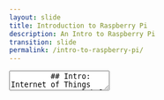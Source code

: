 ```yaml
---
layout: slide
title: Introduction to Raspberry Pi
description: An Intro to Raspberry Pi
transition: slide
permalink: /intro-to-raspberry-pi/
---
```

<section data-markdown>
    <textarea data-template>
         ## Intro: Internet of Things
         ##### Global Code
         ![Course logo alt text](../assets/img/iot-1024x706.png)
         
         ---
         ## Internet of Things
         "The Internet is the global system of interconnected computer networks that use the Internet protocol suite (TCP/IP) to link devices worldwide."
         > Wikipedia
         
         Note:
         
         I hate wikipedia definitions but I guess you've got to start somewhere. 
         
         Remember that one of our application questions was "What difference does technology make to the lives of your family or the people around you?". Really nice opportunity to rekindle that discussion and learn how people use the internet here, before kicking off the class about hardware and physical compute.
         
         It's likely that by this time you've done the GPIO work, so our students should hopefully start to see how all this ties together!
         
         ---
         ## Internet of Things
         "The Internet of things (IoT) is the inter-networking of physical devices, vehicles, buildings, and other items embedded with electronics, software, sensors, actuators, and network connectivity which enable these objects to collect and exchange data."
         > Wikipedia
         
         ---
         ## Internet of Things
         ![FitBit](../assets/img/fitbit-480x594.png)
         
         Fitbit - a wearable IoT device
         
         Note:
         The FitBit is a "wearable" device which senses and records your heartrate and stepcount. When you get home it uploads this information to the internet where you can access it and share it with your friends. FitBit allows you to set goals and alerts you when you've met them by buzzing on your arm. There's a website and an app for your phone.
         
         ---
         ## Internet of Things
         ![Nest](../assets/img/nest-225x225.png)
         
         Nest - a home automation system
         
         Note:
         Nest is a home automation thermostat which monitors and regulates the temperature in your house. It saves you money and helps the environment by detecting when you've left the house and switching off energy-consuming devices. You set a desired temperature and it intelligently maintains a comfortable room for you.
         
         ---
         ## Internet of Things
         ![Philips Hue](../assets/img/hue-513x511.png)
         
         Hue - smart lights with an app
         
         Note:
         Philips Hue is an intelligent light that's controllable through an app, or through Siri on your iPhone. You can set different moods for different times of the day - for example have the lights dimmed in the evening - or have pre-set choices for when you have a party or event.
         
         ---
         ## IFTTT
         * ifttt.com/
         * If This Then That
           * Like programming!
           * "Recipes" for IoT
         
         Note:
         
         We'll browse to www.ifttt.com - to see how we can quickly and easily "tie up" internet events. Look here for some example recipes: https://ifttt.com/discover
         
         Here you can also talk about some potential drawbacks for IoT. In my experience the class is more attuned to job losses through automation than they are to security concerns.
         https://blog.cloudflare.com/iot-security-anti-patterns/
    </textarea>
 </section>
